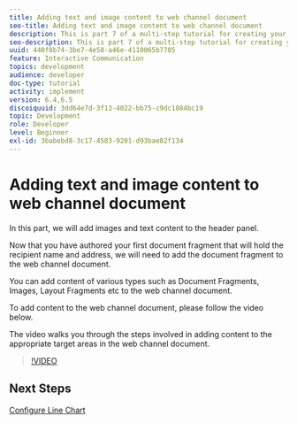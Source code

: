 ```yaml
---
title: Adding text and image content to web channel document
seo-title: Adding text and image content to web channel document
description: This is part 7 of a multi-step tutorial for creating your first interactive communications document. In this part, we will add images and text content to the header panel.
seo-description: This is part 7 of a multi-step tutorial for creating your first interactive communications document. In this part, we will add images and text content to the header panel.
uuid: 440f8b74-3be7-4e58-a46e-4110065b7705
feature: Interactive Communication
topics: development
audience: developer
doc-type: tutorial
activity: implement
version: 6.4,6.5
discoiquuid: 3dd64e7d-3f13-4022-bb75-c9dc1884bc19
topic: Development
role: Developer
level: Beginner
exl-id: 3babebd8-3c17-4583-9201-d93bae82f134
---
```

# Adding text and image content to web channel document 

In this part, we will add images and text content to the header panel. 

Now that you have authored your first document fragment that will hold the recipient name and address, we will need to add the document fragment to the web channel document.

You can add content of various types such as Document Fragments, Images, Layout Fragments etc to the web channel document.

To add content to the web channel document, please follow the video below.

The video walks you through the steps involved in adding content to the appropriate target areas in the web channel document.

>[!VIDEO](https://video.tv.adobe.com/v/22359?quality=12&learn=on)

## Next Steps

[Configure Line Chart](./parteight.md)

